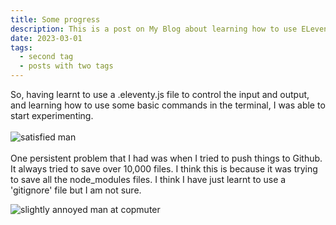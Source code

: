 ```yaml
---
title: Some progress
description: This is a post on My Blog about learning how to use ELeventy
date: 2023-03-01
tags:
  - second tag
  - posts with two tags
---
```

So, having learnt to use a .eleventy.js file to control the input and output, and learning how to use some basic commands in the terminal, I was able to start experimenting. 
<br><br>
<img src="https://encrypted-tbn0.gstatic.com/images?q=tbn:ANd9GcSDLtcd6tMEXnyqSd-9xIqmGur2F_Dd4pwcXA&usqp=CAU" alt="satisfied man">
<br><br>
One persistent problem that I had was when I tried to push things to Github. It always tried to save over 10,000 files. I think this is because it was trying to save all the node_modules files. I think I have just learnt to use a 'gitignore' file but I am not sure. 
<br>

<img src="https://encrypted-tbn0.gstatic.com/images?q=tbn:ANd9GcQNY8J1r2h5ZS_biPO3EDup6FDFG6Ppao9mWQ&usqp=CAU" alt="slightly annoyed man at copmuter">


